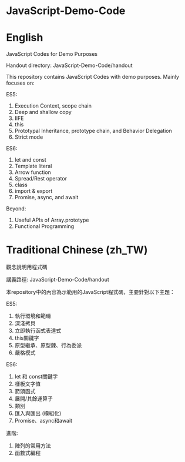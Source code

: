 # JavaScript-Demo-Code

# English
JavaScript Codes for Demo Purposes

Handout directory: JavaScript-Demo-Code/handout

This repository contains JavaScript Codes with demo purposes.
Mainly focuses on:

ES5:
1. Execution Context, scope chain
2. Deep and shallow copy
3. IIFE
4. this
5. Prototypal Inheritance, prototype chain, and Behavior Delegation
6. Strict mode

ES6:
1. let and const
2. Template literal
3. Arrow function
4. Spread/Rest operator
5. class
6. import & export
7. Promise, async, and await

Beyond:
1. Useful APIs of Array.prototype
2. Functional Programming


# Traditional Chinese (zh_TW)
觀念說明用程式碼

講義路徑: JavaScript-Demo-Code/handout

本repository中的內容為示範用的JavaScript程式碼，主要針對以下主題：

ES5:
1. 執行環境和範疇
2. 深淺拷貝
3. 立即執行函式表達式
4. this關鍵字
5. 原型繼承、原型鍊、行為委派
6. 嚴格模式

ES6:
1. let 和 const關鍵字
2. 樣板文字值
3. 箭頭函式
4. 展開/其餘運算子
5. 類別
6. 匯入與匯出 (模組化)
7. Promise、async和await

進階:
1. 陣列的常用方法
2. 函數式編程
